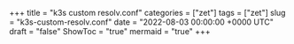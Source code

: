 +++
title = "k3s custom resolv.conf"
categories = ["zet"]
tags = ["zet"]
slug = "k3s-custom-resolv.conf"
date = "2022-08-03 00:00:00 +0000 UTC"
draft = "false"
ShowToc = "true"
mermaid = "true"
+++

